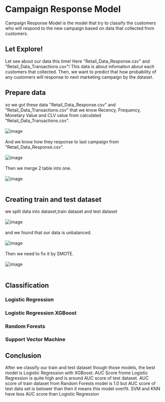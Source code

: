 # Campaign Response Model
Campaign Response Model is the model that try to classify the customers who will respond to the new campaign based on data that collected from customers.<br />
## Let Explore!
Let see about our data this time! Here "Retail_Data_Response.csv" and "Retail_Data_Transactions.csv"! This data is about infomation about each customers that collected. Then, we want to predict that how probability of any customers will response to next marketing campaign by the dataset.<br />
## Prepare data
so we got these data "Retail_Data_Response.csv" and "Retail_Data_Transactions.csv" that we know Recency, Frequency, Monetary Value and CLV value from calculated "Retail_Data_Transactions.csv".<br />
<br />
![image](https://user-images.githubusercontent.com/95345008/147786850-bd42aa11-7035-43df-b3ac-824f9f0128da.png)<br />
<br />
And we know how they response to last campaign from "Retail_Data_Response.csv".<br />
<br />
![image](https://user-images.githubusercontent.com/95345008/147786874-510e1879-c404-4bf3-a01a-b46538c9407d.png)<br />
<br />
Then we merge 2 table into one.<br />
<br />
![image](https://user-images.githubusercontent.com/95345008/147786894-8e861b96-43b7-44e7-a65c-2753da0af196.png)<br />
<br />
## Creating train and test dataset
we split data into dataset,train dataset and test dataset<br />
<br />
![image](https://user-images.githubusercontent.com/95345008/147786925-8efec96e-3e3b-4db0-8713-199ad09f16fe.png)<br />
<br />
and we found that our data is unbalanced.<br />
<br />
![image](https://user-images.githubusercontent.com/95345008/147786938-68b08c07-b719-4973-bfb6-dff7546546ff.png)<br />
<br />
Then we need to fix it by SMOTE.<br />
<br />
![image](https://user-images.githubusercontent.com/95345008/147786949-6d768fde-e98a-45b4-88e3-ced6f8ab43ef.png)<br />
<br />
## Classification
### Logistic Regression
### Logistic Regression XGBoost
### Random Forests
### Support Vector Machine

## Conclusion
After we classify our train and test dataset though those models, the best model is Logistic Regression with XGBoost. AUC Score frome Logistic Regression is quite high and is around AUC score of test dataset. AUC score of train dataset from Random Forests model is 1.0 but AUC score of test data set is belower than then it means this model overfit. SVM and KNN have less AUC score than Logistic Regression
